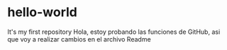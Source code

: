 # hello-world
It's my first repository
Hola, estoy probando las funciones de GitHub, asi que voy a realizar cambios en el archivo Readme
